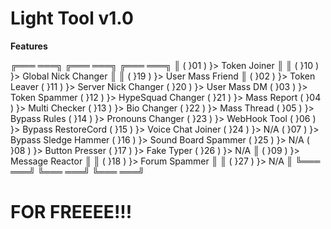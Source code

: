 # Light Tool v1.0

**Features**

 ╔═══                                            ═══╗ ╔═══                                                ═══╗ ╔═══                                                  ═══╗
 ║   ( }01 )  }> Token Joiner               ║ ║    ( }10 )  }> Global Nick Changer         ║ ║    ( }19 )  }> User Mass Friend              ║
     ( }02 )  }> Token Leaver                     ( }11 )  }> Server Nick Changer               ( }20 )  }> User Mass DM 
     ( }03 )  }> Token Spammer                    ( }12 )  }> HypeSquad Changer                 ( }21 )  }> Mass Report 
     ( }04 )  }> Multi Checker                    ( }13 )  }> Bio Changer                       ( }22 )  }> Mass Thread 
     ( }05 )  }> Bypass Rules                     ( }14 )  }> Pronouns Changer                  ( }23 )  }> WebHook Tool 
     ( }06 )  }> Bypass RestoreCord               ( }15 )  }> Voice Chat Joiner                 ( }24 )  }> N/A 
     ( }07 )  }> Bypass Sledge Hammer             ( }16 )  }> Sound Board Spammer               ( }25 )  }> N/A 
     ( }08 )  }> Button Presser                   ( }17 )  }> Fake Typer                        ( }26 )  }> N/A 
 ║   ( }09 )  }> Message Reactor            ║ ║    ( }18 )  }> Forum Spammer                ║ ║   ( }27 )  }> N/A                           ║
 ╚═══                                            ═══╝ ╚═══                                                 ═══╝ ╚═══                                                 ═══╝


 # FOR FREEEE!!!
